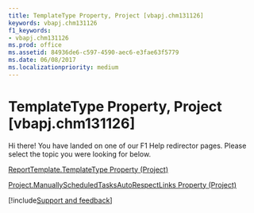 ```yaml
---
title: TemplateType Property, Project [vbapj.chm131126]
keywords: vbapj.chm131126
f1_keywords:
- vbapj.chm131126
ms.prod: office
ms.assetid: 84936de6-c597-4590-aec6-e3fae63f5779
ms.date: 06/08/2017
ms.localizationpriority: medium
---
```



# TemplateType Property, Project [vbapj.chm131126]

Hi there! You have landed on one of our F1 Help redirector pages. Please select the topic you were looking for below.

[ReportTemplate.TemplateType Property (Project)](https://msdn.microsoft.com/library/5461ae85-0168-f31b-1c04-878afed001e2%28Office.15%29.aspx)

[Project.ManuallyScheduledTasksAutoRespectLinks Property (Project)](https://msdn.microsoft.com/library/158b13c8-5829-8e68-804f-fd96913e295d%28Office.15%29.aspx)

[!include[Support and feedback](~/includes/feedback-boilerplate.md)]